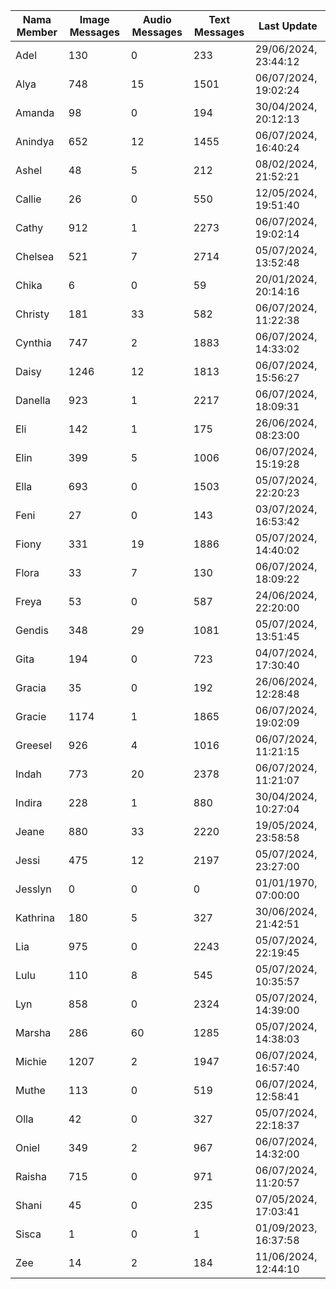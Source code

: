 | Nama Member | Image Messages | Audio Messages | Text Messages | Last Update |
| ------ | -------------- | -------------- | ------------- | ------------ |
| Adel | 130 | 0 | 233 | 29/06/2024, 23:44:12 |
| Alya | 748 | 15 | 1501 | 06/07/2024, 19:02:24 |
| Amanda | 98 | 0 | 194 | 30/04/2024, 20:12:13 |
| Anindya | 652 | 12 | 1455 | 06/07/2024, 16:40:24 |
| Ashel | 48 | 5 | 212 | 08/02/2024, 21:52:21 |
| Callie | 26 | 0 | 550 | 12/05/2024, 19:51:40 |
| Cathy | 912 | 1 | 2273 | 06/07/2024, 19:02:14 |
| Chelsea | 521 | 7 | 2714 | 05/07/2024, 13:52:48 |
| Chika | 6 | 0 | 59 | 20/01/2024, 20:14:16 |
| Christy | 181 | 33 | 582 | 06/07/2024, 11:22:38 |
| Cynthia | 747 | 2 | 1883 | 06/07/2024, 14:33:02 |
| Daisy | 1246 | 12 | 1813 | 06/07/2024, 15:56:27 |
| Danella | 923 | 1 | 2217 | 06/07/2024, 18:09:31 |
| Eli | 142 | 1 | 175 | 26/06/2024, 08:23:00 |
| Elin | 399 | 5 | 1006 | 06/07/2024, 15:19:28 |
| Ella | 693 | 0 | 1503 | 05/07/2024, 22:20:23 |
| Feni | 27 | 0 | 143 | 03/07/2024, 16:53:42 |
| Fiony | 331 | 19 | 1886 | 05/07/2024, 14:40:02 |
| Flora | 33 | 7 | 130 | 06/07/2024, 18:09:22 |
| Freya | 53 | 0 | 587 | 24/06/2024, 22:20:00 |
| Gendis | 348 | 29 | 1081 | 05/07/2024, 13:51:45 |
| Gita | 194 | 0 | 723 | 04/07/2024, 17:30:40 |
| Gracia | 35 | 0 | 192 | 26/06/2024, 12:28:48 |
| Gracie | 1174 | 1 | 1865 | 06/07/2024, 19:02:09 |
| Greesel | 926 | 4 | 1016 | 06/07/2024, 11:21:15 |
| Indah | 773 | 20 | 2378 | 06/07/2024, 11:21:07 |
| Indira | 228 | 1 | 880 | 30/04/2024, 10:27:04 |
| Jeane | 880 | 33 | 2220 | 19/05/2024, 23:58:58 |
| Jessi | 475 | 12 | 2197 | 05/07/2024, 23:27:00 |
| Jesslyn | 0 | 0 | 0 | 01/01/1970, 07:00:00 |
| Kathrina | 180 | 5 | 327 | 30/06/2024, 21:42:51 |
| Lia | 975 | 0 | 2243 | 05/07/2024, 22:19:45 |
| Lulu | 110 | 8 | 545 | 05/07/2024, 10:35:57 |
| Lyn | 858 | 0 | 2324 | 05/07/2024, 14:39:00 |
| Marsha | 286 | 60 | 1285 | 05/07/2024, 14:38:03 |
| Michie | 1207 | 2 | 1947 | 06/07/2024, 16:57:40 |
| Muthe | 113 | 0 | 519 | 06/07/2024, 12:58:41 |
| Olla | 42 | 0 | 327 | 05/07/2024, 22:18:37 |
| Oniel | 349 | 2 | 967 | 06/07/2024, 14:32:00 |
| Raisha | 715 | 0 | 971 | 06/07/2024, 11:20:57 |
| Shani | 45 | 0 | 235 | 07/05/2024, 17:03:41 |
| Sisca | 1 | 0 | 1 | 01/09/2023, 16:37:58 |
| Zee | 14 | 2 | 184 | 11/06/2024, 12:44:10 |
